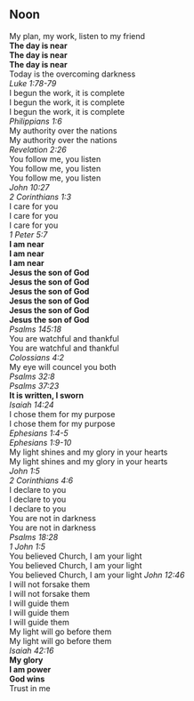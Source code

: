 ## Noon

My plan, my work, listen to my friend  
**The day is near**  
**The day is near**  
**The day is near**  
Today is the overcoming darkness  
_Luke 1:78-79_  
I begun the work, it is complete  
I begun the work, it is complete  
I begun the work, it is complete  
_Philippians 1:6_  
My authority over the nations  
My authority over the nations  
_Revelation 2:26_  
You follow me, you listen  
You follow me, you listen  
You follow me, you listen  
_John 10:27_  
_2 Corinthians 1:3_  
I care for you  
I care for you  
I care for you  
_1 Peter 5:7_  
**I am near**  
**I am near**  
**I am near**  
**Jesus the son of God**  
**Jesus the son of God**  
**Jesus the son of God**  
**Jesus the son of God**  
**Jesus the son of God**  
**Jesus the son of God**  
_Psalms 145:18_  
You are watchful and thankful  
You are watchful and thankful  
_Colossians 4:2_  
My eye will councel you both  
_Psalms 32:8_  
_Psalms 37:23_  
**It is written, I sworn**  
_Isaiah 14:24_  
I chose them for my purpose  
I chose them for my purpose  
_Ephesians 1:4-5_  
_Ephesians 1:9-10_  
My light shines and my glory in your hearts  
My light shines and my glory in your hearts  
_John 1:5_  
_2 Corinthians 4:6_  
I declare to you  
I declare to you  
I declare to you  
You are not in darkness  
You are not in darkness  
_Psalms 18:28_  
_1 John 1:5_  
You believed Church, I am your light  
You believed Church, I am your light  
You believed Church, I am your light
_John 12:46_  
I will not forsake them  
I will not forsake them  
I will guide them  
I will guide them  
I will guide them  
My light will go before them  
My light will go before them  
_Isaiah 42:16_  
**My glory**  
**I am power**  
**God wins**  
Trust in me  
